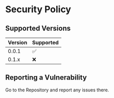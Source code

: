 # Security Policy

## Supported Versions

| Version | Supported          |
| ------- | ------------------ |
| 0.0.1   | :white_check_mark: |
| 0.1.x   | :x:                |


## Reporting a Vulnerability

Go to the Repository and report any issues there.
